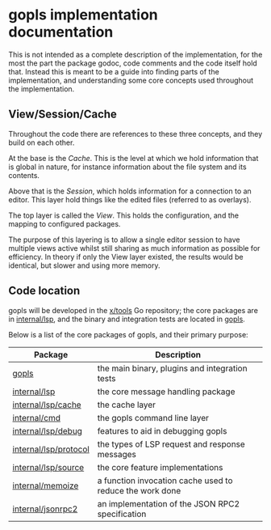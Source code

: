 # gopls implementation documentation

This is not intended as a complete description of the implementation, for the most the part the package godoc, code comments and the code itself hold that.
Instead this is meant to be a guide into finding parts of the implementation, and understanding some core concepts used throughout the implementation.

## View/Session/Cache

Throughout the code there are references to these three concepts, and they build on each other.

At the base is the *Cache*. This is the level at which we hold information that is global in nature, for instance information about the file system and its contents.

Above that is the *Session*, which holds information for a connection to an editor. This layer hold things like the edited files (referred to as overlays).

The top layer is called the *View*. This holds the configuration, and the mapping to configured packages.

The purpose of this layering is to allow a single editor session to have multiple views active whilst still sharing as much information as possible for efficiency.
In theory if only the View layer existed, the results would be identical, but slower and using more memory.

## Code location

gopls will be developed in the [x/tools] Go repository; the core packages are in [internal/lsp], and the binary and integration tests are located in [gopls].

Below is a list of the core packages of gopls, and their primary purpose:

Package | Description
--- | ---
[gopls] | the main binary, plugins and integration tests
[internal/lsp] | the core message handling package
[internal/lsp/cache] | the cache layer
[internal/cmd] | the gopls command line layer
[internal/lsp/debug] | features to aid in debugging gopls
[internal/lsp/protocol] | the types of LSP request and response messages
[internal/lsp/source] | the core feature implementations
[internal/memoize] | a function invocation cache used to reduce the work done
[internal/jsonrpc2] | an implementation of the JSON RPC2 specification

[gopls]: https://github.com/golang/tools/tree/master/gopls
[internal/jsonrpc2]: https://github.com/golang/tools/tree/master/internal/jsonrpc2
[internal/lsp]: https://github.com/golang/tools/tree/master/gopls/internal/lsp
[internal/lsp/cache]: https://github.com/golang/tools/tree/master/gopls/internal/lsp/cache
[internal/cmd]: https://github.com/golang/tools/tree/master/gopls/internal/cmd
[internal/lsp/debug]: https://github.com/golang/tools/tree/master/gopls/internal/lsp/debug
[internal/lsp/source]: https://github.com/golang/tools/tree/master/gopls/internal/lsp/source
[internal/memoize]: https://github.com/golang/tools/tree/master/internal/memoize
[internal/lsp/protocol]: https://github.com/golang/tools/tree/master/gopls/internal/lsp/protocol
[x/tools]: https://github.com/golang/tools
